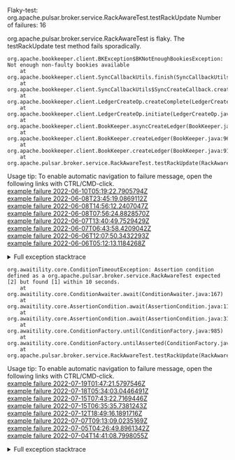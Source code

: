         
Flaky-test: org.apache.pulsar.broker.service.RackAwareTest.testRackUpdate
Number of failures: 16

org.apache.pulsar.broker.service.RackAwareTest is flaky. The testRackUpdate test method fails sporadically.

```
org.apache.bookkeeper.client.BKException$BKNotEnoughBookiesException: Not enough non-faulty bookies available
	at org.apache.bookkeeper.client.SyncCallbackUtils.finish(SyncCallbackUtils.java:83)
	at org.apache.bookkeeper.client.SyncCallbackUtils$SyncCreateCallback.createComplete(SyncCallbackUtils.java:106)
	at org.apache.bookkeeper.client.LedgerCreateOp.createComplete(LedgerCreateOp.java:275)
	at org.apache.bookkeeper.client.LedgerCreateOp.initiate(LedgerCreateOp.java:168)
	at org.apache.bookkeeper.client.BookKeeper.asyncCreateLedger(BookKeeper.java:879)
	at org.apache.bookkeeper.client.BookKeeper.createLedger(BookKeeper.java:963)
	at org.apache.bookkeeper.client.BookKeeper.createLedger(BookKeeper.java:918)
	at org.apache.pulsar.broker.service.RackAwareTest.testRackUpdate(RackAwareTest.java:282)
```

Usage tip: To enable automatic navigation to failure message, open the following links with CTRL/CMD-click.  
[example failure 2022-06-10T05:19:22.7905794Z](https://github.com/apache/pulsar/runs/6825361690?check_suite_focus=true#step:9:773)  
[example failure 2022-06-08T23:45:19.0869112Z](https://github.com/apache/pulsar/runs/6803688910?check_suite_focus=true#step:10:757)  
[example failure 2022-06-08T14:56:12.2407047Z](https://github.com/apache/pulsar/runs/6796048099?check_suite_focus=true#step:10:756)  
[example failure 2022-06-08T07:56:24.8828570Z](https://github.com/apache/pulsar/runs/6789071152?check_suite_focus=true#step:10:756)  
[example failure 2022-06-07T13:40:49.7529429Z](https://github.com/apache/pulsar/runs/6775045602?check_suite_focus=true#step:9:769)  
[example failure 2022-06-07T06:43:58.4209042Z](https://github.com/apache/pulsar/runs/6768767726?check_suite_focus=true#step:10:756)  
[example failure 2022-06-06T12:07:50.3432293Z](https://github.com/apache/pulsar/runs/6755044805?check_suite_focus=true#step:10:756)  
[example failure 2022-06-06T05:12:13.1184268Z](https://github.com/apache/pulsar/runs/6750401483?check_suite_focus=true#step:10:658)  


<details>
<summary>Full exception stacktrace</summary>
<code><pre>
org.apache.bookkeeper.client.BKException$BKNotEnoughBookiesException: Not enough non-faulty bookies available
	at org.apache.bookkeeper.client.SyncCallbackUtils.finish(SyncCallbackUtils.java:83)
	at org.apache.bookkeeper.client.SyncCallbackUtils$SyncCreateCallback.createComplete(SyncCallbackUtils.java:106)
	at org.apache.bookkeeper.client.LedgerCreateOp.createComplete(LedgerCreateOp.java:275)
	at org.apache.bookkeeper.client.LedgerCreateOp.initiate(LedgerCreateOp.java:168)
	at org.apache.bookkeeper.client.BookKeeper.asyncCreateLedger(BookKeeper.java:879)
	at org.apache.bookkeeper.client.BookKeeper.createLedger(BookKeeper.java:963)
	at org.apache.bookkeeper.client.BookKeeper.createLedger(BookKeeper.java:918)
	at org.apache.pulsar.broker.service.RackAwareTest.testRackUpdate(RackAwareTest.java:282)
	at java.base/jdk.internal.reflect.NativeMethodAccessorImpl.invoke0(Native Method)
	at java.base/jdk.internal.reflect.NativeMethodAccessorImpl.invoke(NativeMethodAccessorImpl.java:77)
	at java.base/jdk.internal.reflect.DelegatingMethodAccessorImpl.invoke(DelegatingMethodAccessorImpl.java:43)
	at java.base/java.lang.reflect.Method.invoke(Method.java:568)
	at org.testng.internal.MethodInvocationHelper.invokeMethod(MethodInvocationHelper.java:132)
	at org.testng.internal.InvokeMethodRunnable.runOne(InvokeMethodRunnable.java:45)
	at org.testng.internal.InvokeMethodRunnable.call(InvokeMethodRunnable.java:73)
	at org.testng.internal.InvokeMethodRunnable.call(InvokeMethodRunnable.java:11)
	at java.base/java.util.concurrent.FutureTask.run(FutureTask.java:264)
	at java.base/java.util.concurrent.ThreadPoolExecutor.runWorker(ThreadPoolExecutor.java:1136)
	at java.base/java.util.concurrent.ThreadPoolExecutor$Worker.run(ThreadPoolExecutor.java:635)
	at java.base/java.lang.Thread.run(Thread.java:833)

</pre></code>
</details>

```
org.awaitility.core.ConditionTimeoutException: Assertion condition defined as a org.apache.pulsar.broker.service.RackAwareTest expected [2] but found [1] within 10 seconds.
	at org.awaitility.core.ConditionAwaiter.await(ConditionAwaiter.java:167)
	at org.awaitility.core.AssertionCondition.await(AssertionCondition.java:119)
	at org.awaitility.core.AssertionCondition.await(AssertionCondition.java:31)
	at org.awaitility.core.ConditionFactory.until(ConditionFactory.java:985)
	at org.awaitility.core.ConditionFactory.untilAsserted(ConditionFactory.java:769)
	at org.apache.pulsar.broker.service.RackAwareTest.testRackUpdate(RackAwareTest.java:290)
```

Usage tip: To enable automatic navigation to failure message, open the following links with CTRL/CMD-click.  
[example failure 2022-07-19T01:47:21.5797546Z](https://github.com/apache/pulsar/runs/7401074788?check_suite_focus=true#step:10:1269)  
[example failure 2022-07-18T05:34:03.0446491Z](https://github.com/apache/pulsar/runs/7383529318?check_suite_focus=true#step:10:1323)  
[example failure 2022-07-15T07:43:22.7169446Z](https://github.com/apache/pulsar/runs/7353790394?check_suite_focus=true#step:10:1300)  
[example failure 2022-07-15T06:35:35.7381243Z](https://github.com/apache/pulsar/runs/7353014476?check_suite_focus=true#step:10:1373)  
[example failure 2022-07-12T18:49:16.1891716Z](https://github.com/apache/pulsar/runs/7305440075?check_suite_focus=true#step:9:896)  
[example failure 2022-07-07T09:13:09.0235169Z](https://github.com/apache/pulsar/runs/7230287478?check_suite_focus=true#step:10:637)  
[example failure 2022-07-05T04:26:49.8961342Z](https://github.com/apache/pulsar/runs/7189889422?check_suite_focus=true#step:10:635)  
[example failure 2022-07-04T14:41:08.7998055Z](https://github.com/apache/pulsar/runs/7182607492?check_suite_focus=true#step:9:647)  


<details>
<summary>Full exception stacktrace</summary>
<code><pre>
org.awaitility.core.ConditionTimeoutException: Assertion condition defined as a org.apache.pulsar.broker.service.RackAwareTest expected [2] but found [1] within 10 seconds.
	at org.awaitility.core.ConditionAwaiter.await(ConditionAwaiter.java:167)
	at org.awaitility.core.AssertionCondition.await(AssertionCondition.java:119)
	at org.awaitility.core.AssertionCondition.await(AssertionCondition.java:31)
	at org.awaitility.core.ConditionFactory.until(ConditionFactory.java:985)
	at org.awaitility.core.ConditionFactory.untilAsserted(ConditionFactory.java:769)
	at org.apache.pulsar.broker.service.RackAwareTest.testRackUpdate(RackAwareTest.java:290)
	at java.base/jdk.internal.reflect.NativeMethodAccessorImpl.invoke0(Native Method)
	at java.base/jdk.internal.reflect.NativeMethodAccessorImpl.invoke(NativeMethodAccessorImpl.java:77)
	at java.base/jdk.internal.reflect.DelegatingMethodAccessorImpl.invoke(DelegatingMethodAccessorImpl.java:43)
	at java.base/java.lang.reflect.Method.invoke(Method.java:568)
	at org.testng.internal.MethodInvocationHelper.invokeMethod(MethodInvocationHelper.java:132)
	at org.testng.internal.InvokeMethodRunnable.runOne(InvokeMethodRunnable.java:45)
	at org.testng.internal.InvokeMethodRunnable.call(InvokeMethodRunnable.java:73)
	at org.testng.internal.InvokeMethodRunnable.call(InvokeMethodRunnable.java:11)
	at java.base/java.util.concurrent.FutureTask.run(FutureTask.java:264)
	at java.base/java.util.concurrent.ThreadPoolExecutor.runWorker(ThreadPoolExecutor.java:1136)
	at java.base/java.util.concurrent.ThreadPoolExecutor$Worker.run(ThreadPoolExecutor.java:635)
	at java.base/java.lang.Thread.run(Thread.java:833)
Caused by: java.lang.AssertionError: expected [2] but found [1]
	at org.testng.Assert.fail(Assert.java:99)
	at org.testng.Assert.failNotEquals(Assert.java:1037)
	at org.testng.Assert.assertEqualsImpl(Assert.java:140)
	at org.testng.Assert.assertEquals(Assert.java:122)
	at org.testng.Assert.assertEquals(Assert.java:907)
	at org.testng.Assert.assertEquals(Assert.java:917)
	at org.apache.pulsar.broker.service.RackAwareTest.lambda$testRackUpdate$12(RackAwareTest.java:291)
	at org.awaitility.core.AssertionCondition.lambda$new$0(AssertionCondition.java:53)
	at org.awaitility.core.ConditionAwaiter$ConditionPoller.call(ConditionAwaiter.java:248)
	at org.awaitility.core.ConditionAwaiter$ConditionPoller.call(ConditionAwaiter.java:235)
	... 4 more

</pre></code>
</details>

